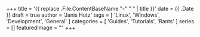 +++
title = '{{ replace .File.ContentBaseName "-" " " | title }}'
date = {{ .Date }}
draft = true
author = 'Janis Hutz'
tags = [ 'Linux', 'Windows', 'Development', 'General' ]
categories = [ 'Guides', 'Tutorials', 'Rants' ]
series = []
featuredImage = ""
+++
